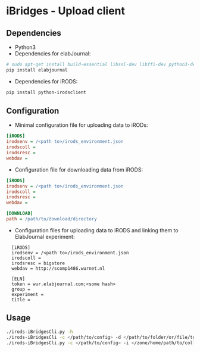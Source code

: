 # iBridges - Upload client

## Dependencies

- Python3
- Dependencies for elabJournal:

```sh
# sudo apt-get install build-essential libssl-dev libffi-dev python3-dev cargo
pip install elabjournal
```

- Dependencies for iRODS:

```sh
pip install python-irodsclient
```

## Configuration

- Minimal configuration file for uploading data to iRODs:

```ini
[iRODS]
irodsenv = /<path to>/irods_environment.json
irodscoll = 
irodsresc = 
webdav = 
```

- Configuration file for downloading data from iRODS:

```ini
[iRODS]
irodsenv = /<path to>/irods_environment.json
irodscoll = 
irodsresc = 
webdav = 

[DOWNLOAD]
path = /path/to/download/directory
```

- Configuration files for uploading data to iRODS and linking them to ElabJournal experiment:

```
  [iRODS]
  irodsenv = /<path to>/irods_environment.json
  irodscoll = 
  irodsresc = bigstore
  webdav = http://scomp1486.wurnet.nl
  
  [ELN]
  token = wur.elabjournal.com;<some hash>
  group =
  experiment =
  title =
  ```

## Usage

```sh
./irods-iBridgesCli.py -h
./irods-iBridgesCli -c </path/to/config> -d </path/to/folder/or/file/to/upload>
./irods-iBridgesCli.py -c </path/to/config> -i </zone/home/path/to/coll/or/obj>
```
